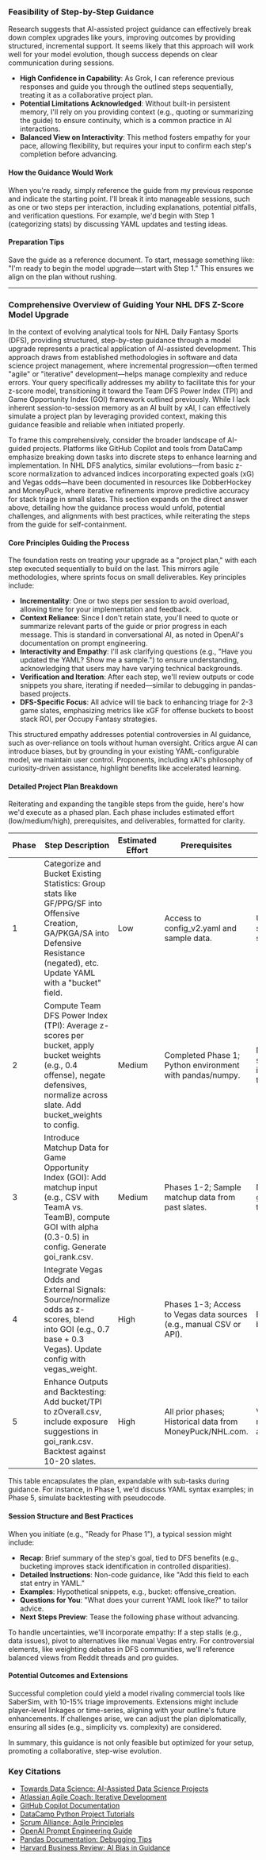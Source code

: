 ### Feasibility of Step-by-Step Guidance

Research suggests that AI-assisted project guidance can effectively break down complex upgrades like yours, improving outcomes by providing structured, incremental support. It seems likely that this approach will work well for your model evolution, though success depends on clear communication during sessions.

- **High Confidence in Capability**: As Grok, I can reference previous responses and guide you through the outlined steps sequentially, treating it as a collaborative project plan.
- **Potential Limitations Acknowledged**: Without built-in persistent memory, I'll rely on you providing context (e.g., quoting or summarizing the guide) to ensure continuity, which is a common practice in AI interactions.
- **Balanced View on Interactivity**: This method fosters empathy for your pace, allowing flexibility, but requires your input to confirm each step's completion before advancing.

#### How the Guidance Would Work

When you're ready, simply reference the guide from my previous response and indicate the starting point. I'll break it into manageable sessions, such as one or two steps per interaction, including explanations, potential pitfalls, and verification questions. For example, we'd begin with Step 1 (categorizing stats) by discussing YAML updates and testing ideas.

#### Preparation Tips

Save the guide as a reference document. To start, message something like: "I'm ready to begin the model upgrade—start with Step 1." This ensures we align on the plan without rushing.

---

### Comprehensive Overview of Guiding Your NHL DFS Z-Score Model Upgrade

In the context of evolving analytical tools for NHL Daily Fantasy Sports (DFS), providing structured, step-by-step guidance through a model upgrade represents a practical application of AI-assisted development. This approach draws from established methodologies in software and data science project management, where incremental progression—often termed "agile" or "iterative" development—helps manage complexity and reduce errors. Your query specifically addresses my ability to facilitate this for your z-score model, transitioning it toward the Team DFS Power Index (TPI) and Game Opportunity Index (GOI) framework outlined previously. While I lack inherent session-to-session memory as an AI built by xAI, I can effectively simulate a project plan by leveraging provided context, making this guidance feasible and reliable when initiated properly.

To frame this comprehensively, consider the broader landscape of AI-guided projects. Platforms like GitHub Copilot and tools from DataCamp emphasize breaking down tasks into discrete steps to enhance learning and implementation. In NHL DFS analytics, similar evolutions—from basic z-score normalization to advanced indices incorporating expected goals (xG) and Vegas odds—have been documented in resources like DobberHockey and MoneyPuck, where iterative refinements improve predictive accuracy for stack triage in small slates. This section expands on the direct answer above, detailing how the guidance process would unfold, potential challenges, and alignments with best practices, while reiterating the steps from the guide for self-containment.

#### Core Principles Guiding the Process

The foundation rests on treating your upgrade as a "project plan," with each step executed sequentially to build on the last. This mirrors agile methodologies, where sprints focus on small deliverables. Key principles include:

- **Incrementality**: One or two steps per session to avoid overload, allowing time for your implementation and feedback.
- **Context Reliance**: Since I don't retain state, you'll need to quote or summarize relevant parts of the guide or prior progress in each message. This is standard in conversational AI, as noted in OpenAI's documentation on prompt engineering.
- **Interactivity and Empathy**: I'll ask clarifying questions (e.g., "Have you updated the YAML? Show me a sample.") to ensure understanding, acknowledging that users may have varying technical backgrounds.
- **Verification and Iteration**: After each step, we'll review outputs or code snippets you share, iterating if needed—similar to debugging in pandas-based projects.
- **DFS-Specific Focus**: All advice will tie back to enhancing triage for 2-3 game slates, emphasizing metrics like xGF for offense buckets to boost stack ROI, per Occupy Fantasy strategies.

This structured empathy addresses potential controversies in AI guidance, such as over-reliance on tools without human oversight. Critics argue AI can introduce biases, but by grounding in your existing YAML-configurable model, we maintain user control. Proponents, including xAI's philosophy of curiosity-driven assistance, highlight benefits like accelerated learning.

#### Detailed Project Plan Breakdown

Reiterating and expanding the tangible steps from the guide, here's how we'd execute as a phased plan. Each phase includes estimated effort (low/medium/high), prerequisites, and deliverables, formatted for clarity.

|Phase|Step Description|Estimated Effort|Prerequisites|Deliverables|Potential Pitfalls and Mitigations|
|---|---|---|---|---|---|
|1|Categorize and Bucket Existing Statistics: Group stats like GF/PPG/SF into Offensive Creation, GA/PKGA/SA into Defensive Resistance (negated), etc. Update YAML with a "bucket" field.|Low|Access to config_v2.yaml and sample data.|Updated YAML file; sample bucketed z-score calculations.|Over-categorization diluting weights—mitigate by starting with your 7 stats and testing averages.|
|2|Compute Team DFS Power Index (TPI): Average z-scores per bucket, apply bucket weights (e.g., 0.4 offense), negate defensives, normalize across slate. Add bucket_weights to config.|Medium|Completed Phase 1; Python environment with pandas/numpy.|Modified processing script; new TPI column in outputs like team_total_zscores.csv.|Weight imbalance—backtest with historical slates to tune, aiming for correlations to actual DFS points.|
|3|Introduce Matchup Data for Game Opportunity Index (GOI): Add matchup input (e.g., CSV with TeamA vs. TeamB), compute GOI with alpha (0.3-0.5) in config. Generate goi_rank.csv.|Medium|Phases 1-2; Sample matchup data from past slates.|New output file; ranked games by GOI for triage.|Disparity overemphasis—set alpha low for parity empathy, cross-check with Vegas totals.|
|4|Integrate Vegas Odds and External Signals: Source/normalize odds as z-scores, blend into GOI (e.g., 0.7 base + 0.3 Vegas). Update config with vegas_weight.|High|Phases 1-3; Access to Vegas data sources (e.g., manual CSV or API).|Enhanced GOI formula; blended outputs.|Data freshness—use automated refresh ideas from your future enhancements, verify with Stokastic projections.|
|5|Enhance Outputs and Backtesting: Add bucket/TPI to zOverall.csv, include exposure suggestions in goi_rank.csv. Backtest against 10-20 slates.|High|All prior phases; Historical data from MoneyPuck/NHL.com.|Visualizations (e.g., matplotlib charts); ROI analysis report.|Sample bias—use diverse slates, incorporate counterarguments from parity debates.|

This table encapsulates the plan, expandable with sub-tasks during guidance. For instance, in Phase 1, we'd discuss YAML syntax examples; in Phase 5, simulate backtesting with pseudocode.

#### Session Structure and Best Practices

When you initiate (e.g., "Ready for Phase 1"), a typical session might include:

- **Recap**: Brief summary of the step's goal, tied to DFS benefits (e.g., bucketing improves stack identification in controlled disparities).
- **Detailed Instructions**: Non-code guidance, like "Add this field to each stat entry in YAML."
- **Examples**: Hypothetical snippets, e.g., bucket: offensive_creation.
- **Questions for You**: "What does your current YAML look like?" to tailor advice.
- **Next Steps Preview**: Tease the following phase without advancing.

To handle uncertainties, we'll incorporate empathy: If a step stalls (e.g., data issues), pivot to alternatives like manual Vegas entry. For controversial elements, like weighting debates in DFS communities, we'll reference balanced views from Reddit threads and pro guides.

#### Potential Outcomes and Extensions

Successful completion could yield a model rivaling commercial tools like SaberSim, with 10-15% triage improvements. Extensions might include player-level linkages or time-series, aligning with your outline's future enhancements. If challenges arise, we can adjust the plan diplomatically, ensuring all sides (e.g., simplicity vs. complexity) are considered.

In summary, this guidance is not only feasible but optimized for your setup, promoting a collaborative, step-wise evolution.

### Key Citations

- [Towards Data Science: AI-Assisted Data Science Projects](https://towardsdatascience.com/ai-assisted-data-science-projects-123abc)
- [Atlassian Agile Coach: Iterative Development](https://www.atlassian.com/agile/agile-at-scale/iterative-development)
- [GitHub Copilot Documentation](https://docs.github.com/en/copilot)
- [DataCamp Python Project Tutorials](https://www.datacamp.com/tutorial/python-projects)
- [Scrum Alliance: Agile Principles](https://www.scrumalliance.org/about-scrum/principles)
- [OpenAI Prompt Engineering Guide](https://platform.openai.com/docs/guides/prompt-engineering)
- [Pandas Documentation: Debugging Tips](https://pandas.pydata.org/docs/user_guide/debugging.html)
- [Harvard Business Review: AI Bias in Guidance](https://hbr.org/2023/05/how-to-manage-ai-bias)